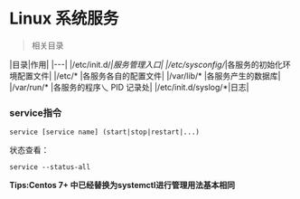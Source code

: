 # Linux 系统服务

> 相关目录

|目录|作用|
|---|
|/etc/init.d/*|服务管理入口|
|/etc/sysconfig/*|各服务的初始化环境配置文件|
|/etc/* |各服务各自的配置文件|
|/var/lib/* |各服务产生的数据库|
|/var/run/* |各服务的程序乀 PID 记录处|
|/etc/init.d/syslog/*|日志|

### service指令

	service [service name] (start|stop|restart|...)

状态查看：

	service --status-all

**Tips:Centos 7+ 中已经替换为systemctl进行管理用法基本相同**












